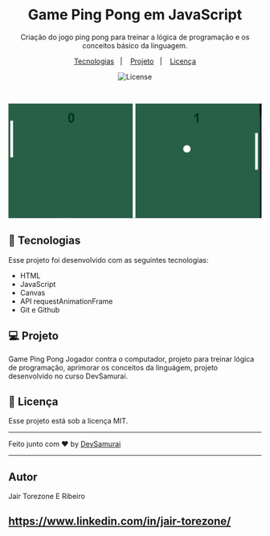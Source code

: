 <h1 align="center"> Game Ping Pong em JavaScript</h1>

<p align="center">
Criação do jogo ping pong para treinar a lógica de programação e os conceitos básico da linguagem.

</p>

<p align="center">
  <a href="#-tecnologias">Tecnologias</a>&nbsp;&nbsp;&nbsp;|&nbsp;&nbsp;&nbsp;
  <a href="#-projeto">Projeto</a>&nbsp;&nbsp;&nbsp;|&nbsp;&nbsp;&nbsp;
  <a href="#memo-licença">Licença</a>
</p>

<p align="center">
  <img alt="License" src="https://img.shields.io/static/v1?label=license&message=MIT&color=49AA26&labelColor=000000">
</p>

<br>

<p align="center">
  <img src="./img/ping-pong.PNG" alt="Jogo ping pong, campo + placar" />
</p>

## 🚀 Tecnologias

Esse projeto foi desenvolvido com as seguintes tecnologias:

- HTML
- JavaScript
- Canvas
- API requestAnimationFrame
- Git e Github

## 💻 Projeto

Game Ping Pong Jogador contra o computador, projeto para treinar lógica de programação, aprimorar os conceitos da linguágem, projeto desenvolvido no curso DevSamurai.

## :memo: Licença

Esse projeto está sob a licença MIT.

---

Feito junto com ♥ by [DevSamurai](https://class.devsamurai.com.br/)

---

## Autor

Jair Torezone E Ribeiro

## https://www.linkedin.com/in/jair-torezone/
